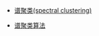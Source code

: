  - [谱聚类(spectral clustering)](http://www.cnblogs.com/FengYan/archive/2012/06/21/2553999.html)
 
 - [谱聚类算法](http://baike.baidu.com/link?url=vl8xavvcxcE0QhpiaxoIR0H7w6dC3ks2r__Haj9R2x2pK72TJI4OIcxIxUsHnGzjLsbjQWwz4KfxiaW64B8xs_)